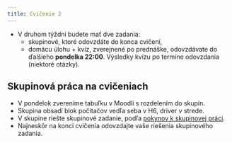 ```yaml
---
title: Cvičenie 2
---
```


* V druhom týždni budete mať dve zadania:
  * skupinové, ktoré odovzdáte do konca cvičení,
  * domácu úlohu + kvíz, zverejnené po prednáške, odovzdávate do ďalšieho **pondelka 22:00**. Výsledky kvízu po termíne odovzdania (niektoré otázky).


## Skupinová práca na cvičeniach

* V pondelok zvereníme tabuľku v Moodli s rozdelením do skupín.
* Skupina obsadí blok počítačov vedľa seba v H6, driver v strede.
* V skupine riešte skupinové zadanie, podľa [pokynov k skupinovej práci](./Groups.md).
* Najneskôr na konci cvičenia odovzdajte vaše riešenia skupinového zadania.
